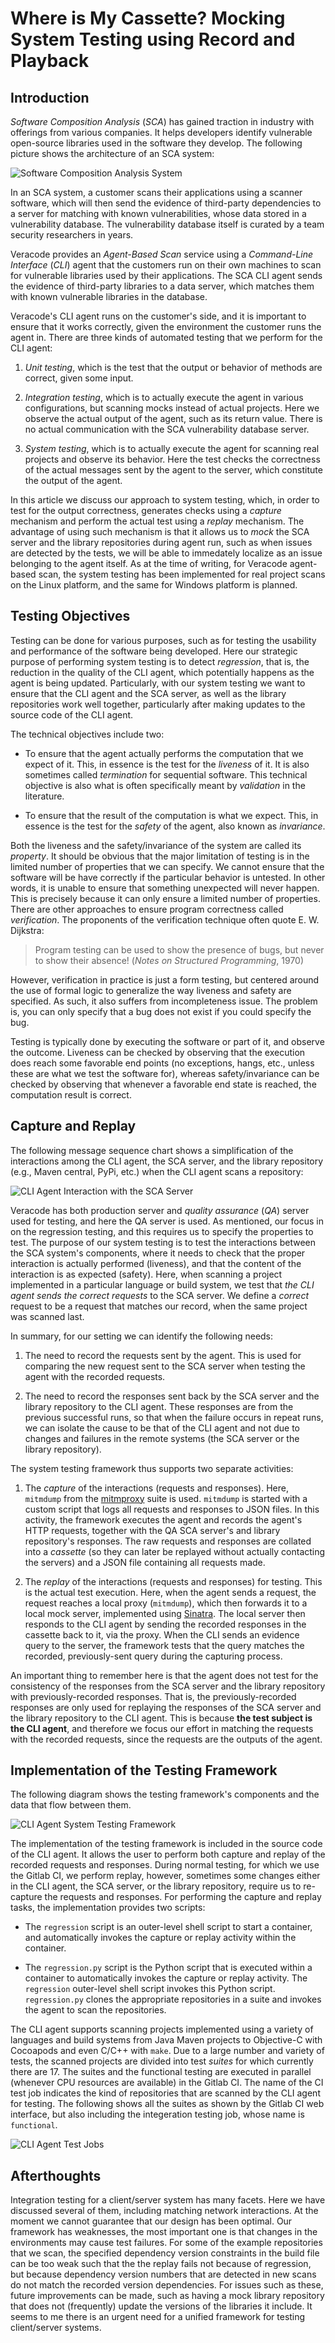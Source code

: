 
# Where is My Cassette? Mocking System Testing using Record and Playback

## Introduction

*Software Composition Analysis* (*SCA*) has gained traction in industry with
offerings from various companies. It helps developers identify vulnerable
open-source libraries used in the software they develop. The following picture
shows the architecture of an SCA system:

![Software Composition Analysis System](images/sca-overview.png)

In an SCA system, a customer scans their applications using a scanner software,
which will then send the evidence of third-party dependencies to a server for
matching with known vulnerabilities, whose data stored in a vulnerability
database. The vulnerability database itself is curated by a team security
researchers in years.

Veracode provides an *Agent-Based Scan* service using a *Command-Line Interface*
(*CLI*) agent that the customers run on their own machines to scan for
vulnerable libraries used by their applications. The SCA CLI agent sends the
evidence of third-party libraries to a data server, which matches them with
known vulnerable libraries in the database.

Veracode's CLI agent runs on the customer's side, and it is important to ensure
that it works correctly, given the environment the customer runs the agent in.
There are three kinds of automated testing that we perform for the CLI agent:

1. *Unit testing*, which is the test that the output or behavior of methods are
   correct, given some input.

2. *Integration testing*, which is to actually execute the agent in various
   configurations, but scanning mocks instead of actual projects. Here we
   observe the actual output of the agent, such as its return value. There is no
   actual communication with the SCA vulnerability database server.

3. *System testing*, which is to actually execute the agent for scanning
   real projects and observe its behavior. Here the test checks the correctness
   of the actual messages sent by the agent to the server, which constitute the
   output of the agent.

In this article we discuss our approach to system testing, which, in order to
test for the output correctness, generates checks using a *capture* mechanism
and perform the actual test using a *replay* mechanism. The advantage of using
such mechanism is that it allows us to *mock* the SCA server and the library
repositories during agent run, such as when issues are detected by the tests, we
will be able to immedately localize as an issue belonging to the agent itself.
As at the time of writing, for Veracode agent-based scan, the system testing has
been implemented for real project scans on the Linux platform, and the same for
Windows platform is planned.

## Testing Objectives

Testing can be done for various purposes, such as for testing the usability and
performance of the software being developed. Here our strategic purpose of
performing system testing is to detect *regression*, that is, the reduction in
the quality of the CLI agent, which potentially happens as the agent is being
updated. Particularly, with our system testing we want to ensure that the CLI
agent and the SCA server, as well as the library repositories work well
together, particularly after making updates to the source code of the CLI agent.

The technical objectives include two:

* To ensure that the agent actually performs the computation that we expect of
  it. This, in essence is the test for the *liveness* of it. It is also
  sometimes called *termination* for sequential software. This technical
  objective is also what is often specifically meant by *validation* in the
  literature.

* To ensure that the result of the computation is what we expect. This, in
  essence is the test for the *safety* of the agent, also known as *invariance*.

Both the liveness and the safety/invariance of the system are called its
*property*. It should be obvious that the major limitation of testing is in the
limited number of properties that we can specify. We cannot ensure that the
software will be have correctly if the particular behavior is untested. In other
words, it is unable to ensure that something unexpected will never happen. This
is precisely because it can only ensure a limited number of properties. There
are other approaches to ensure program correctness called *verification*.
The proponents of the verification technique often quote E. W. Dijkstra:

> Program testing can be used to show the presence of bugs, but never to show
> their absence! (*Notes on Structured Programming*, 1970)

However, verification in practice is just a form testing, but centered around
the use of formal logic to generalize the way liveness and safety are specified.
As such, it also suffers from incompleteness issue. The problem is, you can only
specify that a bug does not exist if you could specify the bug.

Testing is typically done by executing the software or part of it, and observe
the outcome. Liveness can be checked by observing that the execution does reach
some favorable end points (no exceptions, hangs, etc., unless these are what we
test the software for), whereas safety/invariance can be checked by observing
that whenever a favorable end state is reached, the computation result is
correct.

## Capture and Replay

The following message sequence chart shows a simplification of the interactions
among the CLI agent, the SCA server, and the library repository (e.g., Maven
central, PyPi, etc.) when the CLI agent scans a repository:

![CLI Agent Interaction with the SCA Server](images/agent-server-interaction.png)

Veracode has both production server and *quality assurance* (*QA*) server used
for testing, and here the QA server is used. As mentioned, our focus in on the
regression testing, and this requires us to specify the properties to test. The
purpose of our system testing is to test the interactions between the SCA
system's components, where it needs to check that the proper interaction is
actually performed (liveness), and that the content of the interaction is as
expected (safety). Here, when scanning a project implemented in a particular
language or build system, we test that *the CLI agent sends the correct
requests* to the SCA server. We define a *correct* request to be a request that
matches our record, when the same project was scanned last. 

In summary, for our setting we can identify the following needs:

1. The need to record the requests sent by the agent. This is used for comparing
   the new request sent to the SCA server when testing the agent with the
   recorded requests.

2. The need to record the responses sent back by the SCA server and the library
   repository to the CLI agent. These responses are from the previous successful
   runs, so that when the failure occurs in repeat runs, we can isolate the
   cause to be that of the CLI agent and not due to changes and failures in the
   remote systems (the SCA server or the library repository).

The system testing framework thus supports two separate activities:

1. The *capture* of the interactions (requests and responses). Here, `mitmdump`
   from the [mitmproxy](https://mitmproxy.org) suite is used. `mitmdump` is
   started with a custom script that logs all requests and responses to JSON
   files. In this activity, the framework executes the agent and records the
   agent's HTTP requests, together with the QA SCA server's and library
   repository's responses. The raw requests and responses are collated into a
   *cassette* (so they can later be replayed without actually contacting the
   servers) and a JSON file containing all requests made.

2. The *replay* of the interactions (requests and responses) for testing. This
   is the actual test execution. Here, when the agent sends a request, the
   request reaches a local proxy (`mitmdump`), which then forwards it to a local
   mock server, implemented using [Sinatra](https://sinatrarb.com). The local
   server then responds to the CLI agent by sending the recorded responses in
   the cassette back to it, via the proxy. When the CLI sends an evidence query
   to the server, the framework tests that the query matches the recorded,
   previously-sent query during the capturing process.

An important thing to remember here is that the agent does not test for the
consistency of the responses from the SCA server and the library repository with
previously-recorded responses. That is, the previously-recorded responses are
only used for replaying the responses of the SCA server and the library
repository to the CLI agent. This is because **the test subject is the CLI
agent**, and therefore we focus our effort in matching the requests with the
recorded requests, since the requests are the outputs of the agent.

## Implementation of the Testing Framework

The following diagram shows the testing framework's components and the data that
flow between them.

![CLI Agent System Testing Framework](images/regression-tests.png)

The implementation of the testing framework is included in the source code of
the CLI agent. It allows the user to perform both capture and replay of the
recorded requests and responses. During normal testing, for which we use the
Gitlab CI, we perform replay, however, sometimes some changes either in the CLI
agent, the SCA server, or the library repository, require us to re-capture the
requests and responses. For performing the capture and replay tasks, the
implementation provides two scripts:

* The `regression` script is an outer-level shell script to start a container,
  and automatically invokes the capture or replay activity within the
  container.

* The `regression.py` script is the Python script that is executed within a
  container to automatically invokes the capture or replay activity. The
  `regression` outer-level shell script invokes this Python script.
  `regression.py` clones the appropriate repositories in a suite and invokes the
  agent to scan the repositories.

The CLI agent supports scanning projects implemented using a variety of
languages and build systems from Java Maven projects to Objective-C with
Cocoapods and even C/C++ with `make`. Due to a large number and variety of
tests, the scanned projects are divided into test *suites* for which currently
there are 17. The suites and the functional testing are executed in parallel
(whenever CPU resources are available) in the Gitlab CI. The name of the CI test
job indicates the kind of repositories that are scanned by the CLI agent for
testing. The following shows all the suites as shown by the Gitlab CI web
interface, but also including the integeration testing job, whose name is
`functional`.

![CLI Agent Test Jobs](images/test-jobs.png)


## Afterthoughts

Integration testing for a client/server system has many facets. Here we have
discussed several of them, including matching network interactions. At the
moment we cannot guarantee that our design has been optimal. Our framework has
weaknesses, the most important one is that changes in the environments may cause
test failures. For some of the example repositories that we scan, the specified
dependency version constraints in the build file can be too weak such that the
the replay fails not because of regression, but because dependency version
numbers that are detected in new scans do not match the recorded version
dependencies. For issues such as these, future improvements can be made, such as
having a mock library repository that does not (frequently) update the versions
of the libraries it include. It seems to me there is an urgent need for a
unified framework for testing client/server systems.


